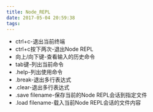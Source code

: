 ```yaml
---
title: Node_REPL
date: 2017-05-04 20:59:38
tags:
---
```


- ctrl+c-退出当前终端
- ctrl+c按下两次-退出Node REPL
- 向上/向下键-查看输入的历史命令
- tab键-列出当前命令
- .help-列出使用命令
- .break-退出多行表达式
- .clear-退出多行表达式
- .save filename-保存当前的Node REPL会话到指定文件
- .load filename-载入当前Node REPL会话的文件内容

